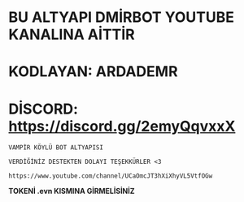 # BU ALTYAPI DMİRBOT YOUTUBE KANALINA AİTTİR

# KODLAYAN: ARDADEMR

# DİSCORD: https://discord.gg/2emyQqvxxX

`
VAMPİR KÖYLÜ BOT ALTYAPISI
`

`
VERDİĞİNİZ DESTEKTEN DOLAYI TEŞEKKÜRLER <3
`

`
https://www.youtube.com/channel/UCaOmcJT3hXiXhyVL5VtfOGw
`


**TOKENİ .evn KISMINA GİRMELİSİNİZ**